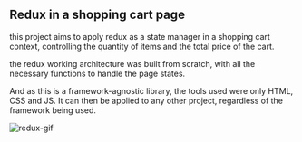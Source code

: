 ## Redux in a shopping cart page

 this project aims to apply redux as a state manager in a shopping cart context, controlling the quantity of items and the total price of the cart.

 the redux working architecture was built from scratch, with all the necessary functions to handle the page states.

 And as this is a framework-agnostic library, the tools used were only HTML, CSS and JS. It can then be applied to any other project, regardless of the framework being used.

![redux-gif](https://user-images.githubusercontent.com/53029488/197651787-4dacbe07-fd4b-4f10-81b2-80252b3dc5d3.gif)
